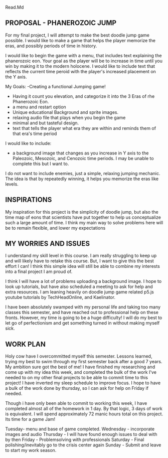 Read.Md

PROPOSAL - PHANEROZOIC JUMP
---------------------------
For my final project, I will attempt to make the best doodle jump game possible.
I would like to make a game that helps the player memorize the eras, and possibly periods of time in history.

I would like to begin the game with a menu, that includes text explaining the phanerozoic eon.
Your goal as the player will be to increase in time until you win by making it to the modern holocene.
I would like to include text that reflects the current time peroid with the player's increased placement on the Y axis.

My Goals:
-Creating a functional Jumping game!
- Having it count you elevation, and categorize it into the 3 Eras of rhe Phanerozoic Eon.
- a menu and restart option
- Unique educational Background and sprite images.
- relaxing audio file that plays when you begin the game
- minimal and but tasteful design.
- text that tells the player what era they are within and reminds them of that era's time period

I would like to include:
- a background image that changes as you increase in Y axis to the Paleozoic, Mesozoic, and Cenozoic time periods. I may be unable to complete this but I want to.

I do not want to include enemies, just a simple, relaxing jumping mechanic. The idea is that by repeatedly winning, it helps you memorize the eras like levels.

INSPIRATIONS
------------
My inspiration for this project is the simplicity of doodle jump, but also the time map of eons that scientists have put together to help us conceptualize such a large amount of time.
I think my main way to solve problems here will be to remain flexible, and lower my expectations

MY WORRIES AND ISSUES
---------------------
I understand my skill level in this course. I am really struggling to keep up and will likely have to retake this course. 
But, I want to give this the best effort I can! I think this simple idea will still be able to combine my interests into a final project I am proud of.

I think I will have a lot of problems uploading a background image. I hope to look up tutorials, but have also scheduled a meeting to ask for help and extra resources.
I am leaning heavily on doodle jump game related p5.js youtube tutorials by TechHeadOnline, and Kaelinator.

I have been absolutely swamped with my personal life and taking too many classes this semester, and have reached out to professional help on these fronts.
However, my time is going to be a huge difficulty! I will do my best to let go of perfectionism and get something turned in without making myself sick. 

WORK PLAN
---------
Holy cow have I overcommitted myself this semester. Lessons learned, trying my best to swim through my first semester back after a good 7 years. My ambition sure got the best of me!
I have finished my researching and come up with my idea this week, and completed the bulk of the work I've needed to on my other final projects to be able to commit time to this project!
I have inverted my sleep schedule to improve focus. I hope to have a bulk of the work done by thursday, so I can ask for help on Friday if needed.

Though i have only been able to commit to working this week, I have completed almost all of the homework in 1 day. By that logic, 3 days of work is equivalent. I will spend approximately 72 manic hours total on this project.
Its time for a game Jam!

Tuesday- menu and base of game completed.
Wednesday - incorporate images and audio
Thursday - I will have found enough issues to deal with by then
Friday - Problemsolving with professionals
Saturday - Final polishing/inevitably go to the crisis center again
Sunday - Submit and leave to start my work season.
